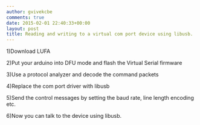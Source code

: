 ```yaml
---
author: gvivekcbe
comments: true
date: 2015-02-01 22:40:33+00:00
layout: post
title: Reading and writing to a virtual com port device using libusb.
---
```


1)Download LUFA

2)Put your arduino into DFU mode and flash the 
Virtual Serial firmware

3)Use a protocol analyzer and decode the command packets

4)Replace the com port driver with libusb

5)Send the control messages by setting the baud rate, line length encoding etc.

6)Now you can talk to the device using libusb.
 
